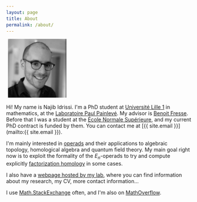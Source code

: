 ```yaml
---
layout: page
title: About
permalink: /about/
---
```


<div class="pull-right" style="margin: 5px;">
    <img src="/images/photo.jpg" alt="My picture" height="160">
</div>

Hi! My name is Najib Idrissi. I'm a PhD student at [Université Lille 1](http://www.univ-lille1.fr) in mathematics, at the [Laboratoire Paul Painlevé](http://math.univ-lille1.fr). My advisor is [Benoit Fresse](http://math.univ-lille1.fr/~fresse). Before that I was a student at the [École Normale Supérieure](http://www.ens.fr), and my current PhD contract is funded by them. You can contact me at [{{ site.email }}](mailto:{{ site.email }}).

I'm mainly interested in [operads](https://en.wikipedia.org/wiki/Operad_theory) and their applications to algebraic topology, homological algebra and quantum field theory. My main goal right now is to exploit the formality of the $E_n$-operads to try and compute explicitly [factorization homology](https://ncatlab.org/nlab/show/factorization+homology) in some cases.

I also have a [webpage hosted by my lab](http://math.univ-lille1.fr/~idrissi), where you can find information about my research, my CV, more contact information...

I use [Math.StackExchange](http://math.stackexchange.com/users/10014/najib-idrissi) often, and I'm also on [MathOverflow](http://mathoverflow.net/users/36146/najib-idrissi).
